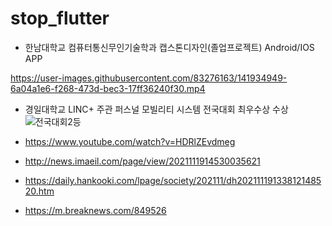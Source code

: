 # stop_flutter

- 한남대학교 컴퓨터통신무인기술학과 캡스톤디자인(졸업프로젝트) Android/IOS APP


https://user-images.githubusercontent.com/83276163/141934949-6a04a1e6-f268-473d-bec3-17ff36240f30.mp4


- 경일대학교 LINC+ 주관 퍼스널 모빌리티 시스템 전국대회 최우수상 수상
 ![전국대회2등](https://user-images.githubusercontent.com/83276163/142604759-2da52a43-215e-40a3-859a-8a1661dd581f.jpg)

- https://www.youtube.com/watch?v=HDRlZEvdmeg
- http://news.imaeil.com/page/view/2021111914530035621
- https://daily.hankooki.com/lpage/society/202111/dh20211119133812148520.htm
- https://m.breaknews.com/849526
